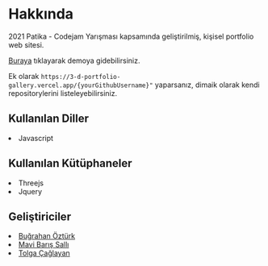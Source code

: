 <h1>Hakkında</h1>
<p>2021 Patika - Codejam Yarışması kapsamında geliştirilmiş, kişisel portfolio web sitesi.<p>
<p><a href="https://3-d-portfolio-gallery.vercel.app/" target="_blank">Buraya</a> tıklayarak demoya gidebilirsiniz.</p>

Ek olarak `https://3-d-portfolio-gallery.vercel.app/{yourGithubUsername}"` yaparsanız, dimaik olarak kendi repositorylerini listeleyebilirsiniz.

<h2>Kullanılan Diller</h2>
<li>Javascript</li>

<h2>Kullanılan Kütüphaneler</h2>
<li>Threejs</li>
<li>Jquery</li>

<h2>Geliştiriciler</h2>
<li><a href="https://github.com/thebozturk" target="_blank">Buğrahan Öztürk</a></li>
<li><a href="https://github.com/mavisalli" target="_blank">Mavi Barış Sallı</a></li>
<li><a href="https://github.com/tolgaand" target="_blank">Tolga Çağlayan</a></li>
